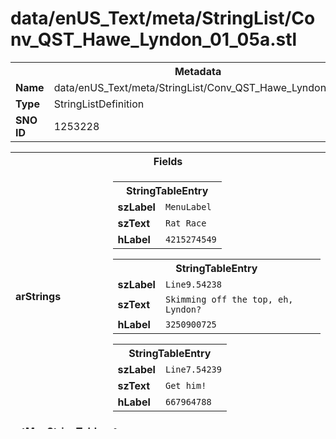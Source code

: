 <h1>data/enUS_Text/meta/StringList/Conv_QST_Hawe_Lyndon_01_05a.stl</h1><table><tr><th colspan="100%">Metadata</th></tr><tr><td><b>Name</b></td><td>data/enUS_Text/meta/StringList/Conv_QST_Hawe_Lyndon_01_05a.stl</td></tr><tr><td><b>Type</b></td><td>StringListDefinition</td></tr><tr><td><b>SNO ID</b></td><td>1253228</td></tr></table>

<table><tr><th colspan="100%">Fields</th></tr><tr><td><b>arStrings</b></td><td><table><tr><th colspan="100%">StringTableEntry</th></tr><tr><td><b>szLabel</b></td><td><code>MenuLabel</code></td></tr><tr><td><b>szText</b></td><td><code>Rat Race</code></td></tr><tr><td><b>hLabel</b></td><td><code>4215274549</code></td></tr></table>


<table><tr><th colspan="100%">StringTableEntry</th></tr><tr><td><b>szLabel</b></td><td><code>Line9.54238</code></td></tr><tr><td><b>szText</b></td><td><code>Skimming off the top, eh, Lyndon?</code></td></tr><tr><td><b>hLabel</b></td><td><code>3250900725</code></td></tr></table>


<table><tr><th colspan="100%">StringTableEntry</th></tr><tr><td><b>szLabel</b></td><td><code>Line7.54239</code></td></tr><tr><td><b>szText</b></td><td><code>Get him!</code></td></tr><tr><td><b>hLabel</b></td><td><code>667964788</code></td></tr></table>


</td></tr><tr><td><b>ptMapStringTable</b></td><td><code>0</code></td></tr></table>

